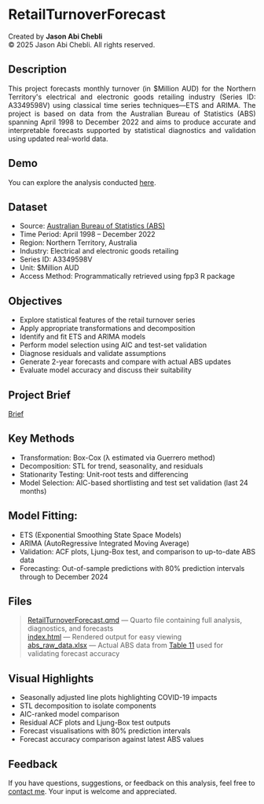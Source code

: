 # RetailTurnoverForecast
Created by **Jason Abi Chebli**  
© 2025 Jason Abi Chebli. All rights reserved.

## Description
<div style="text-align: justify;">This project forecasts monthly turnover (in $Million AUD) for the Northern Territory's electrical and electronic goods retailing industry (Series ID: A3349598V) using classical time series techniques—ETS and ARIMA. The project is based on data from the Australian Bureau of Statistics (ABS) spanning April 1998 to December 2022 and aims to produce accurate and interpretable forecasts supported by statistical diagnostics and validation using updated real-world data.</div>

## Demo
You can explore the analysis conducted [here](https://jabichebli.github.io/RetailTurnoverForecast/report/index.html).

## Dataset
- Source: [Australian Bureau of Statistics (ABS)](https://www.abs.gov.au/statistics/industry/retail-and-wholesale-trade/retail-trade-australia/mar-2025#data-downloads)
- Time Period: April 1998 – December 2022
- Region: Northern Territory, Australia
- Industry: Electrical and electronic goods retailing
- Series ID: A3349598V
- Unit: $Million AUD
- Access Method: Programmatically retrieved using fpp3 R package

## Objectives
- Explore statistical features of the retail turnover series
- Apply appropriate transformations and decomposition
- Identify and fit ETS and ARIMA models
- Perform model selection using AIC and test-set validation
- Diagnose residuals and validate assumptions
- Generate 2-year forecasts and compare with actual ABS updates
- Evaluate model accuracy and discuss their suitability

## Project Brief 
[Brief](https://github.com/jabichebli/RetailTurnoverForecast/blob/main/Retail_Project_Brief.pdf)

## Key Methods
- Transformation: Box-Cox (λ estimated via Guerrero method)
- Decomposition: STL for trend, seasonality, and residuals
- Stationarity Testing: Unit-root tests and differencing
- Model Selection: AIC-based shortlisting and test set validation (last 24 months)

## Model Fitting:
- ETS (Exponential Smoothing State Space Models)
- ARIMA (AutoRegressive Integrated Moving Average)
- Validation: ACF plots, Ljung-Box test, and comparison to up-to-date ABS data
- Forecasting: Out-of-sample predictions with 80% prediction intervals through to December 2024

## Files
>[RetailTurnoverForecast.qmd](RetailTurnoverForecast.qmd) — Quarto file containing full analysis, diagnostics, and forecasts  
>[index.html](report/index.html) — Rendered output for easy viewing  
>[abs_raw_data.xlsx](8501011.xlsx) — Actual ABS data from [Table 11](https://www.abs.gov.au/statistics/industry/retail-and-wholesale-trade/retail-trade-australia/mar-2025#data-downloads) used for validating forecast accuracy

## Visual Highlights
- Seasonally adjusted line plots highlighting COVID-19 impacts
- STL decomposition to isolate components
- AIC-ranked model comparison
- Residual ACF plots and Ljung-Box test outputs
- Forecast visualisations with 80% prediction intervals
- Forecast accuracy comparison against latest ABS values

## Feedback
If you have questions, suggestions, or feedback on this analysis,  feel free to [contact me](https://jabichebli.github.io/jabichebli/contact/). Your input is welcome and appreciated.

